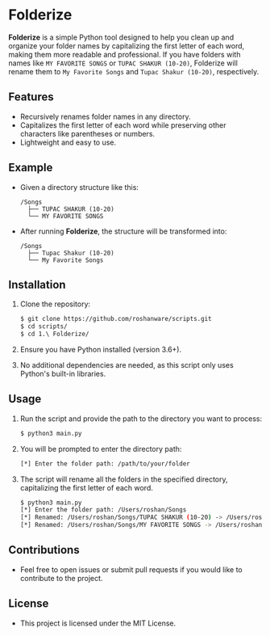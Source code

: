 # Folderize

**Folderize** is a simple Python tool designed to help you clean up and organize your folder names by capitalizing the first letter of each word, making them more readable and professional. If you have folders with names like `MY FAVORITE SONGS` or `TUPAC SHAKUR (10-20)`, Folderize will rename them to `My Favorite Songs` and `Tupac Shakur (10-20)`, respectively.

## Features

- Recursively renames folder names in any directory.
- Capitalizes the first letter of each word while preserving other characters like parentheses or numbers.
- Lightweight and easy to use.

## Example

- Given a directory structure like this:

    ```
    /Songs 
      ├── TUPAC SHAKUR (10-20)
      └── MY FAVORITE SONGS
    ```

- After running **Folderize**, the structure will be transformed into:

    ```
    /Songs
      ├── Tupac Shakur (10-20)
      └── My Favorite Songs
    ```

## Installation

1. Clone the repository:

    ```bash
    $ git clone https://github.com/roshanware/scripts.git
    $ cd scripts/
    $ cd 1.\ Folderize/
    ```

2. Ensure you have Python installed (version 3.6+).

3. No additional dependencies are needed, as this script only uses Python's built-in libraries.

## Usage

1. Run the script and provide the path to the directory you want to process:

    ```bash
    $ python3 main.py
    ```

2. You will be prompted to enter the directory path:

    ```bash
    [*] Enter the folder path: /path/to/your/folder
    ```

3. The script will rename all the folders in the specified directory, capitalizing the first letter of each word.

    ```bash
    $ python3 main.py
    [*] Enter the folder path: /Users/roshan/Songs
    [*] Renamed: /Users/roshan/Songs/TUPAC SHAKUR (10-20) -> /Users/roshan/Songs/Tupac Shakur (10-20)
    [*] Renamed: /Users/roshan/Songs/MY FAVORITE SONGS -> /Users/roshan/Songs/My Favorite Songs
    ```

## Contributions

- Feel free to open issues or submit pull requests if you would like to contribute to the project.

## License

- This project is licensed under the MIT License.
